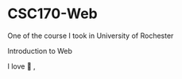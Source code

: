 # CSC170-Web
One of the course I took in University of Rochester

Introduction to Web

I love :tea: ,
